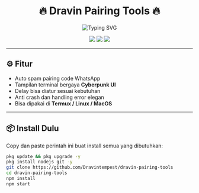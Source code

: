 <h1 align="center">🔥 Dravin Pairing Tools 🔥</h1>

<p align="center">
  <img src="https://readme-typing-svg.demolab.com?font=Fira+Code&pause=1000&center=true&vCenter=true&width=435&lines=Spam+Pairing+WhatsApp+by+Dravin;Tools+Cyberpunk+Vibe;Auto+Pairing+Code+Request" alt="Typing SVG" />
</p>

<p align="center">
  <img src="https://img.shields.io/badge/Made%20by-Dravin-blueviolet?style=for-the-badge" />
  <img src="https://img.shields.io/github/stars/Dravintempest/dravin-pairing-tools?style=for-the-badge" />
  <img src="https://img.shields.io/github/license/Dravintempest/dravin-pairing-tools?style=for-the-badge" />
</p>

---

## ⚙️ Fitur

- Auto spam pairing code WhatsApp
- Tampilan terminal bergaya **Cyberpunk UI**
- Delay bisa diatur sesuai kebutuhan
- Anti crash dan handling error elegan
- Bisa dipakai di **Termux / Linux / MacOS**

---

## 📦 Install Dulu

Copy dan paste perintah ini buat install semua yang dibutuhkan:

```bash
pkg update && pkg upgrade -y
pkg install nodejs git -y
git clone https://github.com/Dravintempest/dravin-pairing-tools
cd dravin-pairing-tools
npm install
npm start
